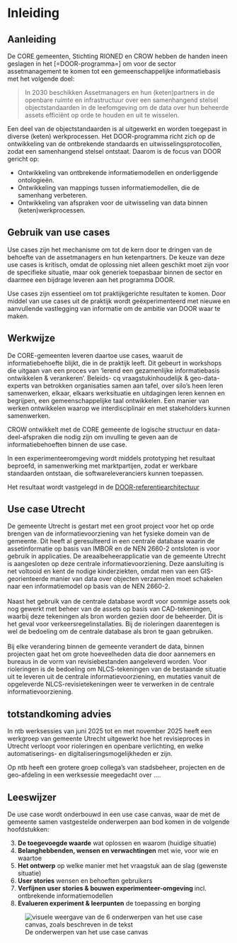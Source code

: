 # Inleiding

## Aanleiding

De CORE gemeenten, Stichting RIONED en CROW hebben de handen ineen geslagen in het [=DOOR-programma=] om voor de sector assetmanagement ​te komen tot een gemeenschappelijke informatiebasis met het volgende doel: ​

> In 2030 beschikken Assetmanagers en hun (keten)partners in de openbare ruimte en infrastructuur over een samenhangend stelsel objectstandaarden in de leefomgeving om de data over hun beheerde assets efficiënt op orde te houden en uit te wisselen.​

Een deel van de objectstandaarden is al uitgewerkt en worden toegepast in diverse (keten) werkprocessen. Het DOOR-programma richt zich op de ontwikkeling van de ontbrekende standaards en uitwisselingsprotocollen, zodat een samenhangend stelsel ontstaat. Daarom is de focus van DOOR gericht op: 

* Ontwikkeling van ontbrekende informatiemodellen en onderliggende ontologieën.  
* Ontwikkeling van mappings tussen informatiemodellen, die de samenhang verbeteren. 
* Ontwikkeling van afspraken voor de uitwisseling van data binnen (keten)werkprocessen. 

 
## Gebruik van use cases

Use cases zijn het mechanisme om tot de kern door te dringen van de behoefte van de assetmanagers en hun ketenpartners. De keuze van deze use cases is kritisch, omdat de oplossing niet alleen geschikt moet zijn voor de specifieke situatie, maar ook generiek toepasbaar binnen de sector en daarmee een bijdrage leveren aan het programma DOOR. 

Use cases zijn essentieel om tot praktijkgerichte resultaten te komen. Door middel van use cases uit de praktijk wordt geëxperimenteerd met nieuwe en aanvullende vastlegging van informatie om de ambitie van DOOR waar te maken.  


## Werkwijze 

De CORE-gemeenten leveren daartoe use cases, waaruit de  informatiebehoefte blijkt, die in de praktijk leeft.​ Dit gebeurt in workshops die uitgaan van een proces van ‘lerend een gezamenlijke informatiebasis ontwikkelen & verankeren’​. Beleids- cq vraagstukinhoudelijk & geo-data-experts van betrokken organisaties samen aan tafel​, over silo’s heen leren samenwerken​, elkaar, elkaars werksituatie en uitdagingen leren kennen en begrijpen​, een gemeenschappelijke taal ontwikkelen​. Een manier van werken ontwikkelen waarop we interdisciplinair en met stakeholders kunnen samenwerken​.

CROW ontwikkelt met de CORE gemeente de logische structuur en data-deel-afspraken die nodig zijn om invulling te geven aan de informatiebehoeften binnen de use case. ​

In een experimenteeromgeving wordt middels prototyping het resultaat beproefd, in samenwerking met marktpartijen, zodat er werkbare standaarden ontstaan, die softwareleveranciers kunnen toepassen.​

Het resultaat wordt vastgelegd in de [DOOR-referentiearchitectuur](https://docs.crow.nl/referentie-architectuur/framework/)

## Use case Utrecht
De gemeente Utrecht is gestart met een groot project voor het op orde brengen van de informatievoorziening van het fysieke domein van de gemeente. Dit heeft al geresulteerd in een centrale database waarin de assetinformatie op basis van IMBOR en de NEN 2660-2 ontsloten is voor gebruik in applicaties. De areaalbeheerapplicatie van de gemeente Utrecht is aangesloten op deze centrale informatievoorziening. Deze aansluiting is net voltooid en kent de nodige kinderziekten, omdat men van een GIS-georienteerde manier van data over objecten verzamelen moet schakelen naar een informatiemodel op basis van de NEN 2660-2. 
<br><br>
Naast het gebruik van de centrale database wordt voor sommige assets ook nog gewerkt met beheer van de assets op basis van CAD-tekeningen, waarbij deze tekeningen als bron worden gezien door de beheerder. Dit is het geval voor verkeersregelinstallaties. Bij de rioleringen daarentegen is wel de bedoeling om de centrale database als bron te gaan gebruiken.
<br><br>
Bij elke verandering binnen de gemeente verandert de data, binnen projecten gaat het om grote hoeveelheden data die door aannemers en bureaus in de vorm van revisiebestanden aangeleverd worden. Voor rioleringen is de bedoeling om NLCS-tekeningen van de bestaande situatie uit te leveren uit de centrale informatievoorziening, en mutaties vanuit de opgeleverde NLCS-revisietekeningen weer te verwerken in de centrale informatievoorziening.

## totstandkoming advies
In ntb werksessies van juni 2025 tot en met november 2025 heeft een werkgroep van gemeente Utrecht uitgewerkt hoe het revisieproces in Utrecht verloopt voor rioleringen en openbare verlichting, en welke automatiserings- en digitaliseringsmogelijkheden er zijn. 

Op ntb heeft een grotere groep collega’s van stadsbeheer, projecten en de geo-afdeling in een werksessie meegedacht over ....

## Leeswijzer
De use case wordt onderbouwd in een use case canvas, waar de met de gemeente samen vastgestelde onderwerpen aan bod komen in de volgende hoofdstukken: 

3. <b>De toegevoegde waarde</b> wat oplossen en waarom​ (huidige situatie)
4. <b>Belanghebbenden, wensen en verwachtingen</b> met wie, voor wie en waartoe
5. ​<b>Het ontwerp​</b> op welke manier met het vraagstuk aan de slag (gewenste situatie)
6. ​<b>User stories​</b> wensen en behoeften gebruikers​
7. <b>Verfijnen user stories & bouwen experimenteer-omgeving </b> incl. ontbrekende informatiemodellen
8. <b>Evalueren experiment & leerpunten​</b> de toepassing en borging​



<figure>
<img src="../images/analyse-use-cases.jpg" alt="visuele weergave van de 6 onderwerpen van het use case canvas, zoals beschreven in de tekst">
<figcaption>De onderwerpen van het use case canvas</caption>
</figure>